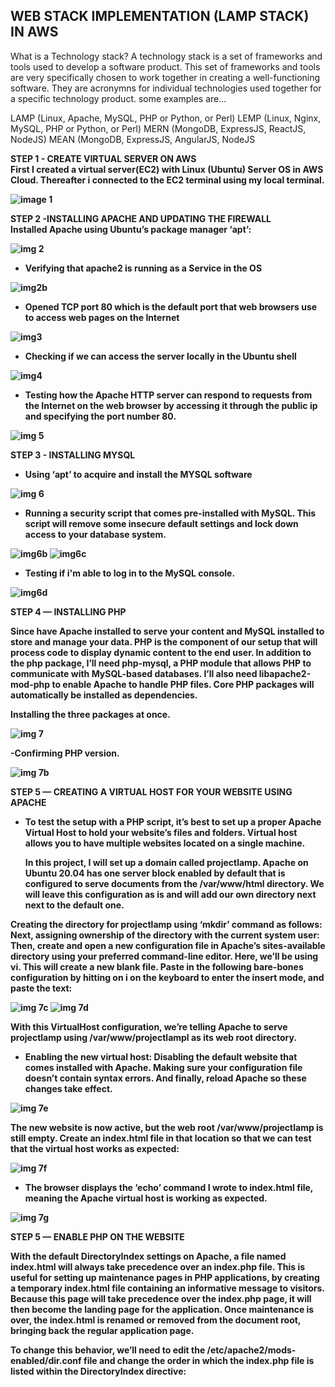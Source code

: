 ## WEB STACK IMPLEMENTATION (LAMP STACK) IN AWS

What is a Technology stack?
A technology stack is a set of frameworks and tools used to develop a software product. This set of frameworks and tools are very specifically chosen to work together in creating a well-functioning software. They are acronymns for individual technologies used together for a specific technology product. some examples are…

LAMP (Linux, Apache, MySQL, PHP or Python, or Perl)
LEMP (Linux, Nginx, MySQL, PHP or Python, or Perl)
MERN (MongoDB, ExpressJS, ReactJS, NodeJS)
MEAN (MongoDB, ExpressJS, AngularJS, NodeJS 



 <b>STEP 1 - CREATE VIRTUAL SERVER ON AWS<b> <br>
 First I created  a virtual server(EC2) with Linux (Ubuntu) Server OS  in AWS Cloud. Thereafter i connected to the EC2 terminal using my local terminal.
 
![image 1](https://user-images.githubusercontent.com/93729559/161779418-70051fba-02e7-40b7-b9cc-eea06836b559.jpg)
 
 
 
 STEP 2 -INSTALLING APACHE AND UPDATING THE FIREWALL <br>
 Installed Apache using Ubuntu’s package manager ‘apt’:
 
 ![img 2](https://user-images.githubusercontent.com/93729559/161781669-4a182c7a-5fce-4a7d-ba6a-7d74f1f9ba6b.png)
 
 - Verifying that apache2 is running as a Service in the OS

![img2b](https://user-images.githubusercontent.com/93729559/161782007-dd69e3e7-0ca7-4b1e-9df8-d9e3cb90b749.png)
  
  - Opened TCP port 80 which is the default port that web browsers use to access web pages on the Internet
  
  ![img3](https://user-images.githubusercontent.com/93729559/161784459-2fd02e80-be6b-4266-bce4-422a7a6df610.png)
  
  - Checking if we can access the server locally in the Ubuntu shell
  
  ![img4](https://user-images.githubusercontent.com/93729559/161786111-31178971-0ec2-44bc-821b-0ff42e50a80e.png)
  
  - Testing how the Apache HTTP server can respond to requests from the Internet on the web browser by accessing it through the public ip and specifying the port number 80.

  ![img 5](https://user-images.githubusercontent.com/93729559/161788168-04f92b99-d3f8-4a5e-b497-be4cea235418.png)
  
  <b>STEP 3 - INSTALLING MYSQL<b>
   
   - Using ‘apt’ to acquire and install the MYSQL software
   
   ![img 6](https://user-images.githubusercontent.com/93729559/161820343-430c18ce-d87e-4a93-b4a9-ba12f52d1e07.png)
   
   - Running a security script that comes pre-installed with MySQL. This script will remove some insecure default settings and lock down access to your database      system.
   
   ![img6b](https://user-images.githubusercontent.com/93729559/161822154-d8c28383-d61c-402b-956a-fe4fdef9a060.png)
   ![img6c](https://user-images.githubusercontent.com/93729559/161822172-00c0c9ec-cd94-483c-bf70-4d0e418e52f1.png)
   
   - Testing if i'm able to log in to the MySQL console.
   
   ![img6d](https://user-images.githubusercontent.com/93729559/161823226-e106d5a1-b9ba-49d5-b9bc-3dc49ce5be9d.png)
   
   
   <b>STEP 4 — INSTALLING PHP<b>
    
 Since have Apache installed to serve your content and MySQL installed to store and manage your data. 
    PHP is the component of our setup that will process code to display dynamic content to the end user. 
    In addition to the php package, I’ll need php-mysql, a PHP module that allows PHP to communicate with MySQL-based databases. 
    I’ll also need libapache2-mod-php to enable Apache to handle PHP files. Core PHP packages will automatically be installed as dependencies.
    
 Installing the three packages at once.
 
 ![img 7](https://user-images.githubusercontent.com/93729559/161825136-92f3f580-7954-450d-8bea-2d63ee37ce82.png)
    
-Confirming PHP version.
 
![img 7b](https://user-images.githubusercontent.com/93729559/161825736-f4706320-d41e-4030-96b3-4aaa070136d4.png)
    
  <b> STEP 5 — CREATING A VIRTUAL HOST FOR YOUR WEBSITE USING APACHE<b>
   
- To test the setup with a PHP script, it’s best to set up a proper Apache Virtual Host to hold your website’s files and folders. Virtual host allows you to have multiple websites located on a single machine.
   
   In this project, I will set up a domain called projectlamp.
   Apache on Ubuntu 20.04 has one server block enabled by default that is configured to serve documents from the /var/www/html directory.
We will leave this configuration as is and will add our own directory next next to the default one.

Creating the directory for projectlamp using ‘mkdir’ command as follows:
 Next, assigning ownership of the directory with the current system user:
 Then, create and open a new configuration file in Apache’s sites-available directory using your preferred command-line editor. Here, we’ll be using vi.
 This will create a new blank file. Paste in the following bare-bones configuration by hitting on i on the keyboard to enter the insert mode, and paste the text:
  
   
![img 7c](https://user-images.githubusercontent.com/93729559/161830084-10b4e632-2a07-4379-8b61-15e6f819f1bd.png)
![img 7d](https://user-images.githubusercontent.com/93729559/161830106-a7989cb2-80c4-4966-b07b-22be6db17423.png)
   
With this VirtualHost configuration, we’re telling Apache to serve projectlamp using /var/www/projectlampl as its web root directory.
   
- Enabling the new virtual host:
  Disabling the default website that comes installed with Apache.
  Making sure your configuration file doesn’t contain syntax errors.
  And finally, reload Apache so these changes take effect.
   
 ![img 7e](https://user-images.githubusercontent.com/93729559/161833314-4312fd8a-9767-4e39-9096-7d3f6df4386f.png)
   
 The new website is now active, but the web root /var/www/projectlamp is still empty. Create an index.html file in that location 
 so that we can test that the virtual host works as expected:
 
 ![img 7f](https://user-images.githubusercontent.com/93729559/161834062-3a935858-d530-424b-aff1-8cabe8b64f04.png)
   
 -  The browser displays the ‘echo’ command I wrote to index.html file, meaning the Apache virtual host is working as expected.
   
   ![img 7g](https://user-images.githubusercontent.com/93729559/161835275-5e8520e1-6039-47fc-be8b-d1a43dc8c21d.png)
   

<b>STEP 5 — ENABLE PHP ON THE WEBSITE<b>
 
With the default DirectoryIndex settings on Apache, a file named index.html will always take precedence over an index.php file. 
This is useful for setting up maintenance pages in PHP applications, by creating a temporary index.html file containing an informative message to visitors. 
Because this page will take precedence over the index.php page, it will then become the landing page for the application.
Once maintenance is over, the index.html is renamed or removed from the document root, bringing back the regular application page.
 
To change this behavior, we’ll need to edit the /etc/apache2/mods-enabled/dir.conf file and change the order in which the index.php file is listed within the DirectoryIndex directive:
   
   
 
   


    
   
   

  
  

